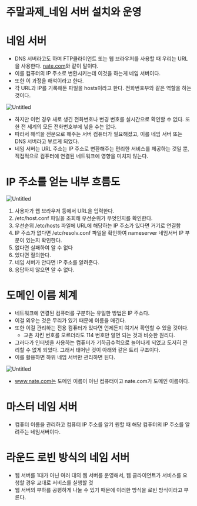 # 주말과제_네임 서버 설치와 운영

# 네임 서버

- DNS 서버라고도 하며 FTP클라이언트 또는 웹 브라우저를 사용할 때 우리는 URL을 사용한다. [nate.com](http://nate.com)와 같이 말이다.
- 이를 컴퓨터의 IP 주소로 변환시키는데 이것을 하는게 네임 서버이다.
- 또한 이 과정을 해석이라고 한다.
- 각 URL과 IP를 기록해둔 파일을 hosts이라고 한다. 전화번호부와 같은 역할을 하는 것이다.

![Untitled](%E1%84%8C%E1%85%AE%E1%84%86%E1%85%A1%E1%86%AF%E1%84%80%E1%85%AA%E1%84%8C%E1%85%A6_%E1%84%82%E1%85%A6%E1%84%8B%E1%85%B5%E1%86%B7%20%E1%84%89%E1%85%A5%E1%84%87%E1%85%A5%20%E1%84%89%E1%85%A5%E1%86%AF%E1%84%8E%E1%85%B5%E1%84%8B%E1%85%AA%20%E1%84%8B%E1%85%AE%E1%86%AB%E1%84%8B%E1%85%A7%E1%86%BC%20891d383b826f4382985f6b550807ba26/Untitled.png)

- 하지만 이런 경우 새로 생긴 전화번호나 변경 번호를 실시간으로 확인할 수 없다. 또한 전 세계의 모든 전화번호부에 넣을 수는 없다.
- 따라서 해석을 전문으로 해주는 서버 컴퓨터가 필요해졌고, 이를 네임 서버 또는 DNS 서버라고 부르게 되었다.
- 네임 서버는 URL 주소는 IP 주소로 변환해주는 편리한 서비스를 제공하는 것일 뿐, 직접적으로 컴퓨터에 연결된 네트워크에 영향을 미치지 않는다.

# IP 주소를 얻는 내부 흐름도

![Untitled](%E1%84%8C%E1%85%AE%E1%84%86%E1%85%A1%E1%86%AF%E1%84%80%E1%85%AA%E1%84%8C%E1%85%A6_%E1%84%82%E1%85%A6%E1%84%8B%E1%85%B5%E1%86%B7%20%E1%84%89%E1%85%A5%E1%84%87%E1%85%A5%20%E1%84%89%E1%85%A5%E1%86%AF%E1%84%8E%E1%85%B5%E1%84%8B%E1%85%AA%20%E1%84%8B%E1%85%AE%E1%86%AB%E1%84%8B%E1%85%A7%E1%86%BC%20891d383b826f4382985f6b550807ba26/Untitled%201.png)

1. 사용자가 웹 브라우저 등에서 URL을 입력한다.
2. /etc/host.conf 파일을 조회해 우선순위가 무엇인지를 확인한다.
3. 우선순위 /etc/hosts 파일에 URL에 해당하는 IP 주소가 있다면 거기로 연결함
4. IP 주소가 없다면 /etc/resolv.conf 파일을 확인하여 nameserver 네임서버 IP 부분이 있는지 확인한다.
5. 없다면 실패하여 알 수 없다 
6. 있다면 질의한다.
7. 네임 서버가 안다면 IP 주소를 알려준다.
8. 응답하지 않으면 알 수 없다.

# 도메인 이름 체계

- 네트워크에 연결된 컴퓨터를 구분하는 유일한 방법은 IP 주소다.
- 이걸 외우는 것은 무리가 있기 때문에 이름을 매긴다.
- 또한 이걸 관리하는 전용 컴퓨터가 있다면 언제든지 여기서 확인할 수 있을 것이다.
    - 교촌 치킨 번호를 모르더라도 114 번호만 알면 되는 것과 비슷한 원리다.
- 그러다가 인터넷을 사용하는 컴퓨터가 기하급수적으로 늘어나게 되었고 도저히 관리할 수 없게 되었다. 그래서 태어난 것이 아래와 같은 트리 구조이다.
- 이를 활용하면 하위 네임 서버만 관리하면 된다.

![Untitled](%E1%84%8C%E1%85%AE%E1%84%86%E1%85%A1%E1%86%AF%E1%84%80%E1%85%AA%E1%84%8C%E1%85%A6_%E1%84%82%E1%85%A6%E1%84%8B%E1%85%B5%E1%86%B7%20%E1%84%89%E1%85%A5%E1%84%87%E1%85%A5%20%E1%84%89%E1%85%A5%E1%86%AF%E1%84%8E%E1%85%B5%E1%84%8B%E1%85%AA%20%E1%84%8B%E1%85%AE%E1%86%AB%E1%84%8B%E1%85%A7%E1%86%BC%20891d383b826f4382985f6b550807ba26/Untitled%202.png)

- www.nate.com는 도메인 이름이 아닌 컴퓨터이고 nate.com가 도메인 이름이다.

# 마스터 네임 서버

- 컴퓨터 이름을 관리하고 컴퓨터 IP 주소를 알기 원할 때 해당 컴퓨터의 IP 주소를 알려주는 네임서버이다.

# 라운드 로빈 방식의 네임 서버

- 웹 서버를 1대가 아닌 여러 대의 웹 서버를 운영해서, 웹 클라이언트가 서비스를 요청할 경우 교대로 서비스를 실행할 것
- 웹 서버의 부하를 공평하게 나눌 수 있기 때문에 이러한 방식을 로빈 방식이라고 부른다.